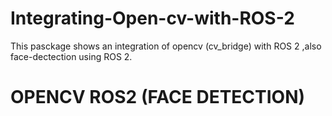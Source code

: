 # Integrating-Open-cv-with-ROS-2
This pasckage shows an integration of opencv (cv_bridge) with ROS 2 ,also face-dectection using ROS 2.
# OPENCV ROS2 (FACE DETECTION)
